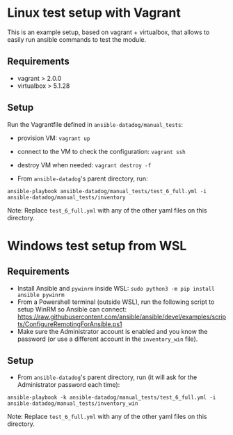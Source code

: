 # Linux test setup with Vagrant

This is an example setup, based on vagrant + virtualbox, that allows to easily run ansible commands to test the module.

## Requirements

- vagrant > 2.0.0
- virtualbox > 5.1.28

## Setup

Run the Vagrantfile defined in `ansible-datadog/manual_tests`:

- provision VM: `vagrant up`
- connect to the VM to check the configuration: `vagrant ssh`
- destroy VM when needed: `vagrant destroy -f`

- From `ansible-datadog`'s parent directory, run:

```shell
ansible-playbook ansible-datadog/manual_tests/test_6_full.yml -i ansible-datadog/manual_tests/inventory
```

Note: Replace `test_6_full.yml` with any of the other yaml files on this directory.

# Windows test setup from WSL

## Requirements

- Install Ansible and `pywinrm` inside WSL: `sudo python3 -m pip install  ansible pywinrm`
- From a Powershell terminal (outside WSL), run the following script to setup WinRM so Ansible can connect:
https://raw.githubusercontent.com/ansible/ansible/devel/examples/scripts/ConfigureRemotingForAnsible.ps1
- Make sure the Administrator account is enabled and you know the password (or use a different account in the `inventory_win` file).

## Setup

- From `ansible-datadog`'s parent directory, run (it will ask for the Administrator password each time):

```shell
ansible-playbook -k ansible-datadog/manual_tests/test_6_full.yml -i ansible-datadog/manual_tests/inventory_win
```

Note: Replace `test_6_full.yml` with any of the other yaml files on this directory.
